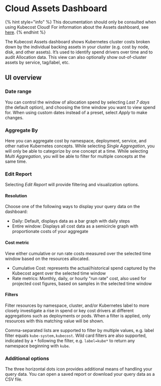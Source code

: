 # Cloud Assets Dashboard

{% hint style="info" %}
This documentation should only be consulted when using Kubecost Cloud! For information about the Assets dashboard, see [here](https://docs.kubecost.com/using-kubecost/navigating-the-kubecost-ui/assets).
{% endhint %}

The Kubecost Assets dashboard shows Kubernetes cluster costs broken down by the individual backing assets in your cluster (e.g. cost by node, disk, and other assets). It’s used to identify spend drivers over time and to audit Allocation data. This view can also optionally show out-of-cluster assets by service, tag/label, etc.

## UI overview

### Date range

You can control the window of allocation spend by selecting _Last 7 days_ (the default option), and choosing the time window you want to view spend for. When using custom dates instead of a preset, select _Apply_ to make changes.

### Aggregate By

Here you can aggregate cost by namespace, deployment, service, and other native Kubernetes concepts. While selecting _Single Aggregation_, you will only be able to categorize by one concept at a time. While selecting _Multi Aggregation_, you will be able to filter for multiple concepts at the same time.

### Edit Report

Selecting _Edit Report_ will provide filtering and visualization options.

#### Resolution

Choose one of the following ways to display your query data on the dashboard:

* Daily: Default, displays data as a bar graph with daily steps
* Entire window: Displays all cost data as a semicircle graph with proportionate costs of your aggregate

#### Cost metric

View either cumulative or run rate costs measured over the selected time window based on the resources allocated.

* Cumulative Cost: represents the actual/historical spend captured by the Kubecost agent over the selected time window
* Rate metrics: Monthly, daily, or hourly "run rate" cost, also used for projected cost figures, based on samples in the selected time window

#### Filters

Filter resources by namespace, cluster, and/or Kubernetes label to more closely investigate a rise in spend or key cost drivers at different aggregations such as deployments or pods. When a filter is applied, only resources with this matching value will be shown.

Comma-separated lists are supported to filter by multiple values, e.g. label filter equals `kube-system,kubecost`. Wild card filters are also supported, indicated by a `*` following the filter, e.g. `label=kube*` to return any namespace beginning with `kube`.

### Additional options

The three horizontal dots icon provides additional means of handling your query data. You can open a saved report or download your query data as a CSV file.
